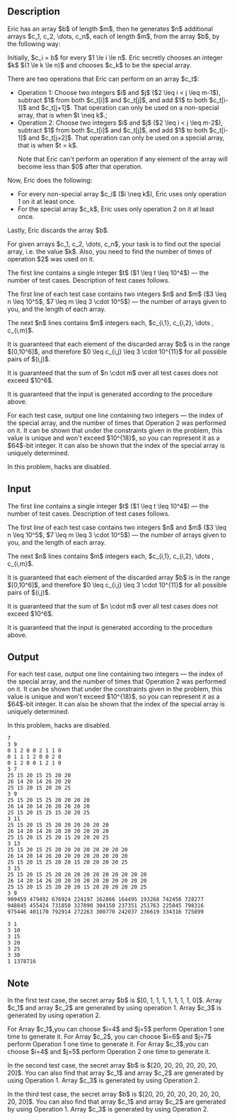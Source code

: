 ## Description

<div><p>Eric has an array $b$ of length $m$, then he generates $n$ additional arrays $c_1, c_2, \dots, c_n$, each of length $m$, from the array $b$, by the following way:</p><p>Initially, $c_i = b$ for every $1 \le i \le n$. Eric secretly chooses an integer $k$ $(1 \le k \le n)$ and chooses $c_k$ to be the special array.</p><p>There are two operations that Eric can perform on an array $c_t$:</p><ul><li> <span class="tex-font-style-it">Operation 1</span>: Choose two integers $i$ and $j$ ($2 \leq i &lt; j \leq m-1$), subtract $1$ from both $c_t[i]$ and $c_t[j]$, and add $1$ to both $c_t[i-1]$ and $c_t[j+1]$. <span class="tex-font-style-bf">That operation can only be used on a non-special array, that is when $t \neq k$.</span>;</li><li> <span class="tex-font-style-it">Operation 2</span>: Choose two integers $i$ and $j$ ($2 \leq i &lt; j \leq m-2$), subtract $1$ from both $c_t[i]$ and $c_t[j]$, and add $1$ to both $c_t[i-1]$ and $c_t[j+2]$. <span class="tex-font-style-bf">That operation can only be used on a special array, that is when $t = k$.</span><p><span class="tex-font-style-it">Note that Eric can't perform an operation if any element of the array will become less than $0$ after that operation.</span></p></li></ul><p>Now, Eric does the following:</p><ul> <li> For every <span class="tex-font-style-bf">non-special</span> array $c_i$ ($i \neq k$), Eric uses <span class="tex-font-style-bf">only operation 1</span> on it <span class="tex-font-style-bf">at least once</span>.</li><li> For the <span class="tex-font-style-bf">special</span> array $c_k$, Eric uses <span class="tex-font-style-bf">only operation 2</span> on it <span class="tex-font-style-bf">at least once</span>.</li></ul><p>Lastly, Eric discards the array $b$.</p><p>For given arrays $c_1, c_2, \dots, c_n$, your task is to find out the special array, i.e. the value $k$. Also, you need to find the number of times of operation $2$ was used on it.</p></div><div class="input-specification"><p>The first line contains a single integer $t$ ($1 \leq t \leq 10^4$) — the number of test cases. Description of test cases follows.</p><p>The first line of each test case contains two integers $n$ and $m$ ($3 \leq n \leq 10^5$, $7 \leq m \leq 3 \cdot 10^5$) — the number of arrays given to you, and the length of each array.</p><p>The next $n$ lines contains $m$ integers each, $c_{i,1}, c_{i,2}, \dots , c_{i,m}$.</p><p>It is guaranteed that each element of the discarded array $b$ is in the range $[0,10^6]$, and therefore $0 \leq c_{i,j} \leq 3 \cdot 10^{11}$ for all possible pairs of $(i,j)$.</p><p>It is guaranteed that the sum of $n \cdot m$ over all test cases does not exceed $10^6$.</p><p>It is guaranteed that the input is generated according to the procedure above.</p></div><div class="output-specification"><p>For each test case, output one line containing two integers — the index of the special array, and the number of times that <span class="tex-font-style-it">Operation 2</span> was performed on it. It can be shown that under the constraints given in the problem, this value is unique and won't exceed $10^{18}$, so you can represent it as a $64$-bit integer. It can also be shown that the index of the special array is uniquely determined.</p><p>In this problem, <span class="tex-font-style-bf">hacks are disabled</span>.</p></div>

## Input

<p>The first line contains a single integer $t$ ($1 \leq t \leq 10^4$) — the number of test cases. Description of test cases follows.</p><p>The first line of each test case contains two integers $n$ and $m$ ($3 \leq n \leq 10^5$, $7 \leq m \leq 3 \cdot 10^5$) — the number of arrays given to you, and the length of each array.</p><p>The next $n$ lines contains $m$ integers each, $c_{i,1}, c_{i,2}, \dots , c_{i,m}$.</p><p>It is guaranteed that each element of the discarded array $b$ is in the range $[0,10^6]$, and therefore $0 \leq c_{i,j} \leq 3 \cdot 10^{11}$ for all possible pairs of $(i,j)$.</p><p>It is guaranteed that the sum of $n \cdot m$ over all test cases does not exceed $10^6$.</p><p>It is guaranteed that the input is generated according to the procedure above.</p>

## Output

<p>For each test case, output one line containing two integers — the index of the special array, and the number of times that <span class="tex-font-style-it">Operation 2</span> was performed on it. It can be shown that under the constraints given in the problem, this value is unique and won't exceed $10^{18}$, so you can represent it as a $64$-bit integer. It can also be shown that the index of the special array is uniquely determined.</p><p>In this problem, <span class="tex-font-style-bf">hacks are disabled</span>.</p>





```input1
7
3 9
0 1 2 0 0 2 1 1 0
0 1 1 1 2 0 0 2 0
0 1 2 0 0 1 2 1 0
3 7
25 15 20 15 25 20 20
26 14 20 14 26 20 20
25 15 20 15 20 20 25
3 9
25 15 20 15 25 20 20 20 20
26 14 20 14 26 20 20 20 20
25 15 20 15 25 15 20 20 25
3 11
25 15 20 15 25 20 20 20 20 20 20
26 14 20 14 26 20 20 20 20 20 20
25 15 20 15 25 20 15 20 20 20 25
3 13
25 15 20 15 25 20 20 20 20 20 20 20 20
26 14 20 14 26 20 20 20 20 20 20 20 20
25 15 20 15 25 20 20 15 20 20 20 20 25
3 15
25 15 20 15 25 20 20 20 20 20 20 20 20 20 20
26 14 20 14 26 20 20 20 20 20 20 20 20 20 20
25 15 20 15 25 20 20 20 15 20 20 20 20 20 25
3 9
909459 479492 676924 224197 162866 164495 193268 742456 728277
948845 455424 731850 327890 304150 237351 251763 225845 798316
975446 401170 792914 272263 300770 242037 236619 334316 725899
```




```output1
3 1
3 10
3 15
3 20
3 25
3 30
1 1378716
```



## Note

<p>In the first test case, the secret array $b$ is $[0, 1, 1, 1, 1, 1, 1, 1, 0]$. Array $c_1$ and array $c_2$ are generated by using operation 1. Array $c_3$ is generated by using operation 2.</p><p>For Array $c_1$,you can choose $i=4$ and $j=5$ perform <span class="tex-font-style-it">Operation 1</span> one time to generate it. For Array $c_2$, you can choose $i=6$ and $j=7$ perform <span class="tex-font-style-it">Operation 1</span> one time to generate it. For Array $c_3$,you can choose $i=4$ and $j=5$ perform <span class="tex-font-style-it">Operation 2</span> one time to generate it.</p><p>In the second test case, the secret array $b$ is $[20, 20, 20, 20, 20, 20, 20]$. You can also find that array $c_1$ and array $c_2$ are generated by using <span class="tex-font-style-it">Operation 1</span>. Array $c_3$ is generated by using <span class="tex-font-style-it">Operation 2</span>.</p><p>In the third test case, the secret array $b$ is $[20, 20, 20, 20, 20, 20, 20, 20, 20]$. You can also find that array $c_1$ and array $c_2$ are generated by using <span class="tex-font-style-it">Operation 1</span>. Array $c_3$ is generated by using <span class="tex-font-style-it">Operation 2</span>.</p>
